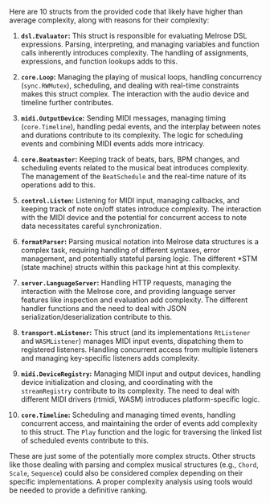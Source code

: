 Here are 10 structs from the provided code that likely have higher than average complexity, along with reasons for their complexity:

1. **`dsl.Evaluator`:** This struct is responsible for evaluating Melrose DSL expressions.  Parsing, interpreting, and managing variables and function calls inherently introduces complexity. The handling of assignments, expressions, and function lookups adds to this.

2. **`core.Loop`:**  Managing the playing of musical loops, handling concurrency (`sync.RWMutex`), scheduling, and dealing with real-time constraints makes this struct complex.  The interaction with the audio device and timeline further contributes.

3. **`midi.OutputDevice`:**  Sending MIDI messages, managing timing (`core.Timeline`), handling pedal events, and the interplay between notes and durations contribute to its complexity. The logic for scheduling events and combining MIDI events adds more intricacy.

4. **`core.Beatmaster`:** Keeping track of beats, bars, BPM changes, and scheduling events related to the musical beat introduces complexity. The management of the `BeatSchedule` and the real-time nature of its operations add to this.

5. **`control.Listen`:** Listening for MIDI input, managing callbacks, and keeping track of note on/off states introduce complexity.  The interaction with the MIDI device and the potential for concurrent access to note data necessitates careful synchronization.

6. **`formatParser`:** Parsing musical notation into Melrose data structures is a complex task, requiring handling of different syntaxes, error management, and potentially stateful parsing logic. The different *STM (state machine) structs within this package hint at this complexity.

7. **`server.LanguageServer`:** Handling HTTP requests, managing the interaction with the Melrose core, and providing language server features like inspection and evaluation add complexity.  The different handler functions and the need to deal with JSON serialization/deserialization contribute to this.

8. **`transport.mListener`:** This struct (and its implementations `RtListener` and `WASMListener`) manages MIDI input events, dispatching them to registered listeners. Handling concurrent access from multiple listeners and managing key-specific listeners adds complexity.

9. **`midi.DeviceRegistry`:**  Managing MIDI input and output devices, handling device initialization and closing, and coordinating with the `streamRegistry` contribute to its complexity.  The need to deal with different MIDI drivers (rtmidi, WASM) introduces platform-specific logic.

10. **`core.Timeline`:**  Scheduling and managing timed events, handling concurrent access, and maintaining the order of events add complexity to this struct. The `Play` function and the logic for traversing the linked list of scheduled events contribute to this.


These are just some of the potentially more complex structs.  Other structs like those dealing with parsing and complex musical structures (e.g., `Chord`, `Scale`, `Sequence`) could also be considered complex depending on their specific implementations. A proper complexity analysis using tools would be needed to provide a definitive ranking.

